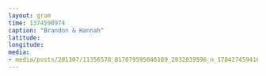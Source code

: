 ```yaml
---
layout: gram
time: 1374598974
caption: "Brandon & Hannah"
latitude: 
longitude: 
media:
- media/posts/201307/11356578_817079595046189_2032039596_n_17842745941000351.jpg
---
```

